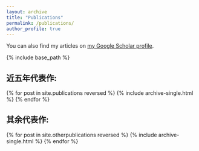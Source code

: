```yaml
---
layout: archive
title: "Publications"
permalink: /publications/
author_profile: true
---
```



  You can also find my articles on <a href="https://scholar.google.com/citations?user=nFh-9y0AAAAJ&hl=zh-CN&oi=ao">my Google Scholar profile</a>.


{% include base_path %}

近五年代表作:
---

{% for post in site.publications reversed %}
  {% include archive-single.html %}
{% endfor %}

其余代表作:
---
{% for post in site.otherpublications reversed %}
  {% include archive-single.html %}
{% endfor %}
